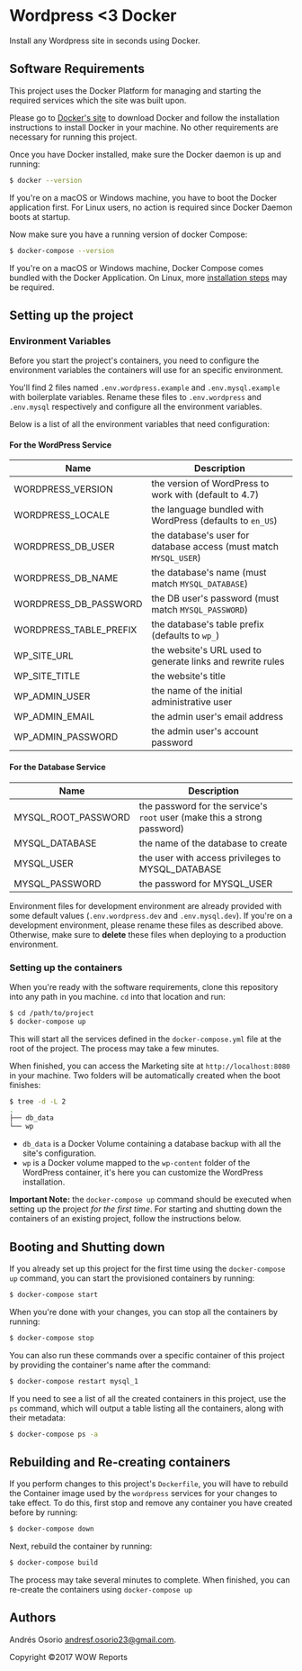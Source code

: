 Wordpress <3 Docker
=====================

Install any Wordpress site in seconds using Docker.

Software Requirements
----------------------
This project uses the Docker Platform for managing and starting the required services which the site was built upon.

Please go to [Docker's site](https://www.docker.com/products/docker) to download Docker and follow the installation instructions to install Docker in your machine. No other requirements are necessary for running this project.

Once you have Docker installed, make sure the Docker daemon is up and running:

```bash
$ docker --version
```
If you're on a macOS or Windows machine, you have to boot the Docker application first. For Linux users, no action is required since Docker Daemon boots at startup.

Now make sure you have a running version of docker Compose:
```bash
$ docker-compose --version
```

If you're on a macOS or Windows machine, Docker Compose comes bundled with the Docker Application. On Linux, more [installation steps](https://docs.docker.com/compose/install/) may be required.

Setting up the project
----------------------
### Environment Variables
Before you start the project's containers, you need to configure the environment variables the containers will use for an specific environment.

You'll find 2 files named `.env.wordpress.example` and `.env.mysql.example` with boilerplate variables. Rename these files to `.env.wordpress` and `.env.mysql` respectively and configure all the environment variables.

Below is a list of all the environment variables that need configuration:

#### For the WordPress Service
| Name                   | Description                                                              |
|------------------------|--------------------------------------------------------------------------|
| WORDPRESS_VERSION      | the version of WordPress to work with (default to 4.7)                   |
| WORDPRESS_LOCALE       | the language bundled with WordPress (defaults to `en_US`)                |
| WORDPRESS_DB_USER      | the database's user for database access (must match `MYSQL_USER`)        |
| WORDPRESS_DB_NAME      | the database's name  (must match `MYSQL_DATABASE`)                       |
| WORDPRESS_DB_PASSWORD  | the DB user's password (must match `MYSQL_PASSWORD`)                     |
| WORDPRESS_TABLE_PREFIX | the database's table prefix (defaults to `wp_`)                          |
| WP_SITE_URL            | the website's URL used to generate links and rewrite rules               |
| WP_SITE_TITLE          | the website's title                                                      |
| WP_ADMIN_USER          | the name of the initial administrative user                              |
| WP_ADMIN_EMAIL         | the admin user's email address                                           |
| WP_ADMIN_PASSWORD      | the admin user's account password                                        |

#### For the Database Service
| Name                | Description                                                              |
|---------------------|--------------------------------------------------------------------------|
| MYSQL_ROOT_PASSWORD | the password for the service's `root` user (make this a strong password) |
| MYSQL_DATABASE      | the name of the database to create                                       |
| MYSQL_USER          | the user with access privileges to MYSQL_DATABASE                        |
| MYSQL_PASSWORD      | the password for MYSQL_USER                                              |

Environment files for development environment are already provided with some default values (`.env.wordpress.dev` and `.env.mysql.dev`). If you're on a development environment, please rename these files as described above. Otherwise, make sure to **delete** these files when deploying to a production environment.


### Setting up the containers
When you're ready with the software requirements, clone this repository into any path in you machine. `cd` into that location and run:

```bash
$ cd /path/to/project
$ docker-compose up
```
This will start all the services defined in the `docker-compose.yml` file at the root of the project. The process may take a few minutes.

When finished, you can access the Marketing site at `http://localhost:8080` in your machine. Two folders will be automatically created when the boot finishes:

```bash
$ tree -d -L 2
.
├── db_data
└── wp
```

* `db_data` is a Docker Volume containing a database backup with all the site's configuration.
* `wp` is a Docker volume mapped to the `wp-content` folder of the WordPress container, it's here you can customize the WordPress installation.

**Important Note:** the `docker-compose up` command should be executed when setting up the project *for the first time*. For starting and shutting down the containers of an existing project, follow the instructions below.

Booting and Shutting down
-------------------------
If you already set up this project for the first time using the `docker-compose up` command, you can start the provisioned containers by running:

```bash
$ docker-compose start
```

When you're done with your changes, you can stop all the containers by running:

```bash
$ docker-compose stop
```

You can also run these commands over a specific container of this project by providing the container's name after the command:

```bash
$ docker-compose restart mysql_1
```

If you need to see a list of all the created containers in this project, use the `ps` command, which will output a table listing all the containers, along with their metadata:

```bash
$ docker-compose ps -a
```

Rebuilding and Re-creating containers
--------------------------------------
If you perform changes to this project's `Dockerfile`, you will have to rebuild the Container image used by the `wordpress` services for your changes to take effect. To do this, first stop and remove any container you have created before by running:

```bash
$ docker-compose down
```

Next, rebuild the container by running:
```bash
$ docker-compose build
```

The process may take several minutes to complete. When finished, you can re-create the containers using `docker-compose up`

Authors
--------
Andrés Osorio <andresf.osorio23@gmail.com>.

Copyright &copy;2017 WOW Reports
